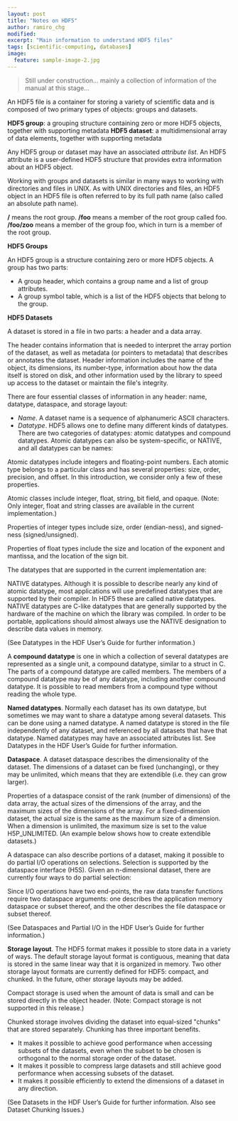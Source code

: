 ```yaml
---
layout: post
title: "Notes on HDF5"
author: ramiro_chg
modified:
excerpt: "Main information to understand HDF5 files"
tags: [scientific-computing, databases]
image:
  feature: sample-image-2.jpg
---
```


> Still under construction... mainly a collection of information of the manual at this stage...

An HDF5 file is a container for storing a variety of scientific data and is composed of two primary types of objects: groups and datasets.

**HDF5 group**: a grouping structure containing zero or more HDF5 objects, together with supporting metadata
**HDF5 dataset**: a multidimensional array of data elements, together with supporting metadata

Any HDF5 group or dataset may have an associated _attribute list_. An HDF5 attribute is a user-defined HDF5 structure that provides extra information about an HDF5 object.

Working with groups and datasets is similar in many ways to working with directories and files in UNIX. As with UNIX directories and files, an HDF5 object in an HDF5 file is often referred to by its full path name (also called an absolute path name).

**/** means the root group.
**/foo** means a member of the root group called foo.
**/foo/zoo** means a member of the group foo, which in turn is a member of the root group.

**HDF5 Groups**

An HDF5 group is a structure containing zero or more HDF5 objects. A group has two parts:

*   A group header, which contains a group name and a list of group attributes.
*   A group symbol table, which is a list of the HDF5 objects that belong to the group.

**HDF5 Datasets**

A dataset is stored in a file in two parts: a header and a data array.

The header contains information that is needed to interpret the array portion of the dataset, as well as metadata (or pointers to metadata) that describes or annotates the dataset. Header information includes the name of the object, its dimensions, its number-type, information about how the data itself is stored on disk, and other information used by the library to speed up access to the dataset or maintain the file's integrity.

There are four essential classes of information in any header: name, datatype, dataspace, and storage layout:

*   _Name_. A dataset name is a sequence of alphanumeric ASCII characters.
*   _Datatype_. HDF5 allows one to define many different kinds of datatypes. There are two categories of datatypes: atomic datatypes and compound datatypes. Atomic datatypes can also be system-specific, or NATIVE, and all datatypes can be names:

Atomic datatypes include integers and floating-point numbers. Each atomic type belongs to a particular class and has several properties: size, order, precision, and offset. In this introduction, we consider only a few of these properties.

Atomic classes include integer, float, string, bit field, and opaque. (Note: Only integer, float and string classes are available in the current implementation.)

Properties of integer types include size, order (endian-ness), and signed-ness (signed/unsigned).

Properties of float types include the size and location of the exponent and mantissa, and the location of the sign bit.

The datatypes that are supported in the current implementation are:

NATIVE datatypes. Although it is possible to describe nearly any kind of atomic datatype, most applications will use predefined datatypes that are supported by their compiler. In HDF5 these are called native datatypes. NATIVE datatypes are C-like datatypes that are generally supported by the hardware of the machine on which the library was compiled. In order to be portable, applications should almost always use the NATIVE designation to describe data values in memory.

(See Datatypes in the HDF User’s Guide for further information.)

A **compound datatype** is one in which a collection of several datatypes are represented as a single unit, a compound datatype, similar to a struct in C. The parts of a compound datatype are called members. The members of a compound datatype may be of any datatype, including another compound datatype. It is possible to read members from a compound type without reading the whole type.

**Named datatypes**. Normally each dataset has its own datatype, but sometimes we may want to share a datatype among several datasets. This can be done using a named datatype. A named datatype is stored in the file independently of any dataset, and referenced by all datasets that have that datatype. Named datatypes may have an associated attributes list. See Datatypes in the HDF User’s Guide for further information.

**Dataspace**. A dataset dataspace describes the dimensionality of the dataset. The dimensions of a dataset can be fixed (unchanging), or they may be unlimited, which means that they are extendible (i.e. they can grow larger).

Properties of a dataspace consist of the rank (number of dimensions) of the data array, the actual sizes of the dimensions of the array, and the maximum sizes of the dimensions of the array. For a fixed-dimension dataset, the actual size is the same as the maximum size of a dimension. When a dimension is unlimited, the maximum size is set to the value H5P_UNLIMITED. (An example below shows how to create extendible datasets.)

A dataspace can also describe portions of a dataset, making it possible to do partial I/O operations on selections. Selection is supported by the dataspace interface (H5S). Given an n-dimensional dataset, there are currently four ways to do partial selection:

Since I/O operations have two end-points, the raw data transfer functions require two dataspace arguments: one describes the application memory dataspace or subset thereof, and the other describes the file dataspace or subset thereof.

(See Dataspaces and Partial I/O in the HDF User’s Guide for further information.)

**Storage layout**. The HDF5 format makes it possible to store data in a variety of ways. The default storage layout format is contiguous, meaning that data is stored in the same linear way that it is organized in memory. Two other storage layout formats are currently defined for HDF5: compact, and chunked. In the future, other storage layouts may be added.

Compact storage is used when the amount of data is small and can be stored directly in the object header. (Note: Compact storage is not supported in this release.)

Chunked storage involves dividing the dataset into equal-sized "chunks" that are stored separately. Chunking has three important benefits.

- It makes it possible to achieve good performance when accessing subsets of the datasets, even when the subset to be chosen is orthogonal to the normal storage order of the dataset.
- It makes it possible to compress large datasets and still achieve good performance when accessing subsets of the dataset.
- It makes it possible efficiently to extend the dimensions of a dataset in any direction.

(See Datasets in the HDF User’s Guide for further information. Also see Dataset Chunking Issues.)